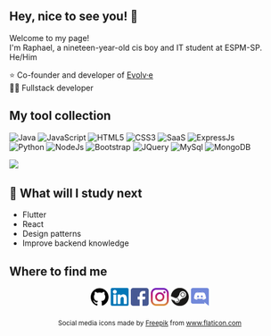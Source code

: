 ## Hey, nice to see you! 👋

 Welcome to my page!<br>
 I'm Raphael, a nineteen-year-old cis boy and IT student at ESPM-SP.<br>
 He/Him
 
 :star: Co-founder and developer of [Evolv·e](https://github.com/e-llo/evolv-e)  
 👨‍💻 Fullstack developer

## My tool collection
![Java](https://img.shields.io/badge/Java-orange?style=flat-square&logo=java)
![JavaScript](https://img.shields.io/badge/JavaScript-d4bd02?style=flat-square&logo=javascript&logoColor=white)
![HTML5](https://img.shields.io/badge/html5-%23E34F26.svg?style=flat-square&logo=html5&logoColor=white)
![CSS3](https://img.shields.io/badge/css3-%231572B6.svg?style=flat-square&logo=css3&logoColor=white)
![SaaS](https://img.shields.io/badge/SASS-hotpink.svg?style=flat-square&logo=SASS&logoColor=white)
![ExpressJs](https://img.shields.io/badge/express.js-%23404d59.svg?style=flat-square&logo=express&logoColor=%2361DAFB)
<br>
![Python](https://img.shields.io/badge/Python-14354C?style=flat-square&logo=python&logoColor=white)
![NodeJs](https://img.shields.io/badge/Node.js-43853D?style=flat-square&logo=node.js&logoColor=white)
![Bootstrap](https://img.shields.io/badge/bootstrap-%23563D7C.svg?style=flat-square&logo=bootstrap&logoColor=white)
![JQuery](https://img.shields.io/badge/jQuery-065091?style=flat-square&logo=jquery&logoColor=white)
![MySql](https://img.shields.io/badge/mysql-%2300f.svg?style=flat-square&logo=mysql&logoColor=white)
![MongoDB](https://img.shields.io/badge/MongoDB-%234ea94b.svg?style=flat-square&logo=mongodb&logoColor=white)

<a href="https://github.com/RaphaelJesus1">
  <img height="190rem" src="https://github-readme-stats.vercel.app/api/top-langs/?username=RaphaelJesus1&layout=compact&theme=buefy&border_radius=10&include_all_commits=true&langs_count=6">
</a>

## :book: What will I study next
 - Flutter
 - React
 - Design patterns
 - Improve backend knowledge


## Where to find me
<p align="center">
  <!-- GitHub -->
  <a href="https://github.com/RaphaelJesus1"><img alt="GitHub" title="GitHub" height="32" width="32" src="https://raw.githubusercontent.com/RaphaelJesus1/RaphaelJesus1/main/img/github.svg"></a>
  <!-- LinkedIn -->
  <a target="_blank" href="www.linkedin.com/in/raphael-menezes-jesus"><img alt="LinkedIn" title="LinkedIn" height="32" width="32" src="https://raw.githubusercontent.com/RaphaelJesus1/RaphaelJesus1/main/img/linkedin.svg"></a>
  <!-- Facebook -->
  <a target="_blank" href="www.linkedin.com/in/raphael-menezes-jesus"><img alt="Facebook" title="Facebook" height="32" width="32" src="https://raw.githubusercontent.com/RaphaelJesus1/RaphaelJesus1/main/img/facebook.svg"></a>
 <!-- Instagram -->
 <a target="_blank" href="www.linkedin.com/in/raphael-menezes-jesus"><img alt="Instagram" title="Instagram" height="32" width="32" src="https://raw.githubusercontent.com/RaphaelJesus1/RaphaelJesus1/main/img/instagram.svg"></a>
  <!-- Steam -->
  <a href="https://steamcommunity.com/profiles/76561198148113564/"><img alt="Steam" title="Steam" height="32" width="32" src="https://raw.githubusercontent.com/RaphaelJesus1/RaphaelJesus1/main/img/steam.svg"></a>
  <!-- Discord -->
  <a href="#"><img alt="Discord - JesusSaves#5502" title="Discord - JesusSaves#5502" height="32" width="32" src="https://raw.githubusercontent.com/RaphaelJesus1/RaphaelJesus1/main/img/discord.svg"></a>
</p>
<p align="center">
 <sub color="#808080">
   Social media icons made by <a href="https://www.freepik.com" title="Freepik">Freepik</a> from <a href="https://www.flaticon.com/br/" title="Flaticon">www.flaticon.com</a>
 </sub>
</p>
